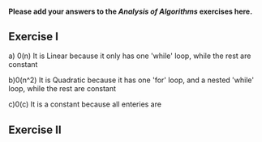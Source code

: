 #### Please add your answers to the **_Analysis of Algorithms_** exercises here.

## Exercise I

a) 0(n)
It is Linear because it only has one 'while' loop, while the rest are constant

b)0(n^2)
It is Quadratic because it has one 'for' loop, and a nested 'while' loop, while the rest are constant

c)0(c)
It is a constant because all enteries are

## Exercise II
